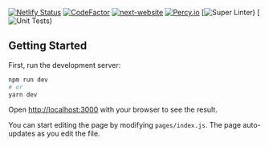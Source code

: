 [![Netlify Status](https://api.netlify.com/api/v1/badges/e368a036-6f58-4f33-a414-473b23a3fd14/deploy-status)](https://app.netlify.com/sites/next-contentful-starter/deploys) [![CodeFactor](https://www.codefactor.io/repository/github/nerioslamaj/next-website/badge?s=e68cbf1f0810813f1e2f2f60e4b35107f48be081)](https://www.codefactor.io/repository/github/nerioslamaj/next-website) [![next-website](https://img.shields.io/endpoint?url=https://dashboard.cypress.io/badge/simple/a38bis/master&style=flat&logo=cypress)](https://dashboard.cypress.io/projects/a38bis/runs) [![Percy.io](https://percy.io/static/images/percy-badge.svg)](https://percy.io/nerios-dev/next-website) [![Super Linter)](https://github.com/nerioslamaj/next-website/workflows/Super%20Linter/badge.svg) [![Unit Tests)](https://github.com/nerioslamaj/next-website/workflows/Unit%20Tests/badge.svg) 

## Getting Started

First, run the development server:

```bash
npm run dev
# or
yarn dev
```

Open [http://localhost:3000](http://localhost:3000) with your browser to see the result.

You can start editing the page by modifying `pages/index.js`. The page auto-updates as you edit the file.
